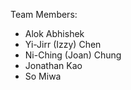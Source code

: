 Team Members:

* Alok Abhishek
* Yi-Jirr (Izzy) Chen
* Ni-Ching (Joan) Chung
* Jonathan Kao
* So Miwa